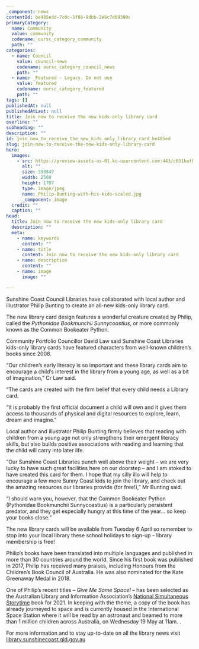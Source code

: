 ```yaml
---
_component: news
contentId: be485edd-7c0c-5f86-9dbb-2e6c7d09390c
primaryCategory:
  name: Community
  value: community
  codename: oursc_category_community
  path: ""
categories:
  - name: Council
    value: council-news
    codename: oursc_category_council_news
    path: ""
  - name: _Featured - Legacy. Do not use
    value: featured
    codename: oursc_category_featured
    path: ""
tags: []
publishedAt: null
publishedAtLast: null
title: Join now to receive the new kids-only library card
overline: ""
subheading: ""
description: ""
id: join_now_to_receive_the_new_kids_only_library_card_be485ed
slug: join-now-to-receive-the-new-kids-only-library-card
hero:
  images:
    - src: https://preview-assets-us-01.kc-usercontent.com:443/c631baf8-1b46-001f-580c-d0001b68b4a8/a83b2ebf-b34a-4dff-8dab-35757c1a9efa/Philip-Bunting-with-his-kids-scaled.jpg
      alt: ""
      size: 393547
      width: 2560
      height: 1707
      type: image/jpeg
      name: Philip-Bunting-with-his-kids-scaled.jpg
      _component: image
  credit: ""
  caption: ""
head:
  title: Join now to receive the new kids-only library card
  description: ""
  meta:
    - name: keywords
      content: ""
    - name: title
      content: Join now to receive the new kids-only library card
    - name: description
      content: ""
    - name: image
      image: ""

---
```

Sunshine Coast Council Libraries have collaborated with local author and illustrator Philip Bunting to create an all-new kids-only library card.

The new library card design features a wonderful creature created by Philip, called the *Pythonidae Bookmunchii Sunnycoastius*, or more commonly known as the Common Bookeater Python.

Community Portfolio Councillor David Law said Sunshine Coast Libraries kids-only library cards have featured characters from well-known children’s books since 2008.

“Our children’s early literacy is so important and these library cards aim to encourage a child’s interest in the library from a young age, as well as a bit of imagination,” Cr Law said. 

“The cards are created with the firm belief that every child needs a Library card.

“It is probably the first official document a child will own and it gives them access to thousands of physical and digital resources to explore, learn, dream and imagine.”

Local author and illustrator Philip Bunting firmly believes that reading with children from a young age not only strengthens their emergent literacy skills, but also builds positive associations with reading and learning that the child will carry into later life.

“Our Sunshine Coast Libraries punch well above their weight – we are very lucky to have such great facilities here on our doorstep – and I am stoked to have created this card for them. I hope that my silly illo will help to encourage a few more Sunny Coast kids to join the library, and check out the amazing resources our libraries provide (for free!),” Mr Bunting said.

“I should warn you, however, that the Common Bookeater Python (Pythonidae Bookmunchii Sunnycoastius) is a particularly persistent predator, and they get especially hungry at this time of the year… so keep your books close.”

The new library cards will be available from Tuesday 6 April so remember to stop into your local library these school holidays to sign-up – library membership is free!

Philip’s books have been translated into multiple languages and published in more than 30 countries around the world. Since his first book was published in 2017, Philip has received many praises, including Honours from the Children’s Book Council of Australia. He was also nominated for the Kate Greenaway Medal in 2018.

One of Philip’s recent titles – *Give Me Some Space!* – has been selected as the Australian Library and Information Association’s [National Simultaneous Storytime](https://www.alia.org.au/nss)
&#x20;book for 2021. In keeping with the theme, a copy of the book has already journeyed to space and is currently housed in the International Space Station where it will be read by an astronaut and beamed to more than 1 million children across Australia, on Wednesday 19 May at 11am. .

For more information and to stay up-to-date on all the library news visit [library.sunshinecoast.qld.gov.au](https://library.sunshinecoast.qld.gov.au/)

